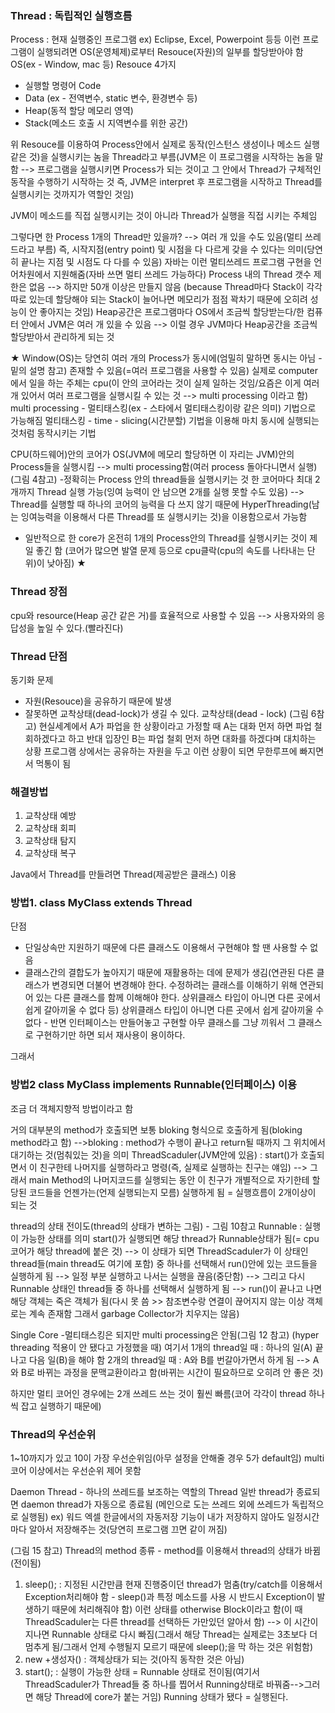 ### Thread : 독립적인 실행흐름
Process : 현재 실행중인 프로그램 ex) Eclipse, Excel, Powerpoint 등등
이런 프로그램이 실행되려면 OS(운영체제)로부터 Resouce(자원)의 일부를 할당받아야 함
OS(ex - Window, mac 등)
Resouce 4가지
- 실행할 명령어 Code
- Data   (ex - 전역변수, static 변수, 환경변수 등)
- Heap(동적 할당 메모리 영역)
- Stack(메소드 호출 시 지역변수를 위한 공간)

위 Resouce를 이용하여 Process안에서 실제로 동작(인스턴스 생성이나 메소드 실행 같은 것)을 실행시키는 놈을 Thread라고 부름(JVM은 이 프로그램을 시작하는 놈을 말함 --> 프로그램을 실행시키면 Process가 되는 것이고 그 안에서 Thread가 구체적인 동작을 수행하기 시작하는 것
즉, JVM은 interpret 후 프로그램을 시작하고 Thread를 실행시키는 것까지가 역할인 것임)

JVM이 메소드를 직접 실행시키는 것이 아니라 Thread가 실행을 직접 시키는 주체임

그렇다면 한 Process 1개의 Thread만 있을까? --> 여러 개 있을 수도 있음(멀티 쓰레드라고 부름)
즉, 시작지점(entry point) 및 시점을 다 다르게 갖을 수 있다는 의미(당연히 끝나는 지점 및 시점도 다 다를 수 있음)
자바는 이런 멀티쓰레드 프로그램 구현을 언어차원에서 지원해줌(자바 쓰면 멀티 쓰레드 가능하다)
Process 내의 Thread 갯수 제한은 없음 --> 하지만 50개 이상은 만들지 않음
(because Thread마다 Stack이 각각 따로 있는데 할당해야 되는 Stack이 늘어나면 메모리가 점점 꽉차기 때문에 오히려 성능이 안 좋아지는 것임)
Heap공간은 프로그램마다 OS에서 조금씩 할당받는다/한 컴퓨터 안에서 JVM은 여러 개 있을 수 있음 --> 이럴 경우 JVM마다 Heap공간을 조금씩 할당받아서 관리하게 되는 것

★
Window(OS)는 당연히 여러 개의 Process가 동시에(엄밀히 말하면 동시는 아님 - 밑의 설명 참고) 존재할 수 있음(=여러 프로그램을 사용할 수 있음)
실제로 computer에서 일을 하는 주체는 cpu(이 안의 코어라는 것이 실제 일하는 것임/요즘은 이게 여러 개 있어서 여러 프로그램을 실행시킬 수 있는 것 --> multi processing 이라고 함)
multi processing - 멀티태스킹(ex - 스타에서 멀티태스킹이랑 같은 의미) 기법으로 가능해짐
멀티태스킹 - time - slicing(시간분할) 기법을 이용해 마치 동시에 실행되는 것처럼 동작시키는 기법 

CPU(하드웨어)안의 코어가 OS(JVM에 메모리 할당하면 이 자리는 JVM)안의 Process들을 실행시킴 --> multi processing함(여러 process 돌아다니면서 실행) (그림 4참고)
-정확히는 Process 안의 thread들을 실행시키는 것
한 코어마다 최대 2개까지 Thread 실행 가능(잉여 능력이 안 남으면 2개를 실행 못할 수도 있음) --> Thread를 실행할 때 하나의 코어의 능력을 다 쓰지 않기 때문에 HyperThreading(남는 잉여능력을 이용해서 다른 Thread를 또 실행시키는 것)을 이용함으로서 가능함
- 일반적으로 한 core가 온전히 1개의 Process안의 Thread를 실행시키는 것이 제일 좋긴 함
(코어가 많으면 발열 문제 등으로 cpu클락(cpu의 속도를 나타내는 단위)이 낮아짐)
★

### Thread 장점
cpu와 resource(Heap 공간 같은 거)를 효율적으로 사용할 수 있음
--> 사용자와의 응답성을 높일 수 있다.(빨라진다)

### Thread 단점
동기화 문제
- 자원(Resouce)을 공유하기 때문에 발생
- 잘못하면 교착상태(dead-lock)가 생길 수 있다.
교착상태(dead - lock) (그림 6참고) 
현실세계에서 A가 파업을 한 상황이라고 가정할 때 A는 대화 먼저 하면 파업 철회하겠다고 하고 반대 입장인 B는 파업 철회 먼저 하면 대화를 하겠다며 대치하는 상황
프로그램 상에서는 공유하는 자원을 두고 이런 상황이 되면 무한루프에 빠지면서 먹통이 됨

### 해결방법
1. 교착상태 예방
2. 교착상태 회피
3. 교착상태 탐지
4. 교착상태 복구

Java에서 Thread를 만들려면 Thread(제공받은 클래스) 이용
### 방법1. class MyClass extends Thread
단점
- 단일상속만 지원하기 때문에 다른 클래스도 이용해서 구현해야 할 땐 사용할 수 없음
- 클래스간의 결합도가 높아지기 때문에 재활용하는 데에 문제가 생김(연관된 다른 클래스가 변경되면 더불어 변경해야 한다. 수정하려는 클래스를 이해하기 위해 연관되어 있는 다른 클래스를 함께 이해해야 한다. 상위클래스 타입이 아니면 다른 곳에서 쉽게 갈아끼울 수 없다 등)
상위클래스 타입이 아니면 다른 곳에서 쉽게 갈아끼울 수 없다 - 반면 인터페이스는 만들어놓고 구현할 아무 클래스를 그냥 끼워서 그 클래스로 구현하기만 하면 되서 재사용이 용이하다.

그래서
### 방법2 class MyClass implements Runnable(인터페이스) 이용
조금 더 객체지향적 방법이라고 함

거의 대부분의 method가 호출되면 보통 bloking 형식으로 호출하게 됨(bloking method라고 함)
-->bloking : method가 수행이 끝나고 return될 때까지 그 위치에서 대기하는 것(멈춰있는 것)을 의미
ThreadScaduler(JVM안에 있음) : start()가 호출되면서 이 친구한테 나머지를 실행하라고 명령(즉, 실제로 실행하는 친구는 얘임) --> 그래서 main Method의 나머지코드를 실행되는 동안 이 친구가 개별적으로 자기한테 할당된 코드들을 언젠가는(언제 실행되는지 모름) 실행하게 됨 = 실행흐름이 2개이상이 되는 것

thread의 상태 전이도(thread의 상태가 변하는 그림) - 그림 10참고
Runnable : 실행이 가능한 상태를 의미
start()가 실행되면 해당 thread가 Runnable상태가 됨(= cpu 코어가 해당 thread에 붙은 것) --> 이 상태가 되면 ThreadScaduler가 이 상태인 thread들(main thread도 여기에 포함) 중 하나를 선택해서 run()안에 있는 코드들을 실행하게 됨 --> 일정 부분 실행하고 나서는 실행을 끊음(중단함) --> 그리고 다시 Runnable 상태인 thread들 중 하나를 선택해서 실행하게 됨 --> run()이 끝나고 나면 해당 객체는 죽은 객체가 됨(다시 못 씀 >> 참조변수랑 연결이 끊어지지 않는 이상 객체로는 계속 존재함 그래서 garbage Collector가 치우지는 않음)

Single Core -멀티태스킹은 되지만 multi processing은 안됨(그림 12 참고)
(hyper threading 적용이 안 됐다고 가정했을 때)
여기서 1개의 thread일 때 : 하나의 일(A) 끝나고 다음 일(B)을 해야 함
2개의 thread일 때 : A와 B를 번갈아가면서 하게 됨
--> A와 B로 바뀌는 과정을 문맥교환이라고 함(바뀌는 시간이 필요하므로 오히려 안 좋은 것)

하지만 멀티 코어인 경우에는 2개 쓰레드 쓰는 것이 훨씬 빠름(코어 각각이 thread 하나씩 잡고 실행하기 때문에)

### Thread의 우선순위
1~10까지가 있고 10이 가장 우선순위임(아무 설정을 안해줄 경우 5가 default임)
multi 코어 이상에서는 우선순위 제어 못함

Daemon Thread - 하나의 쓰레드를 보조하는 역할의 Thread
일반 thread가 종료되면 daemon thread가 자동으로 종료됨
(메인으로 도는 쓰레드 외에 쓰레드가 독립적으로 실행됨)
ex) 워드 엑셀 한글에서의 자동저장 기능이 내가 저장하지 않아도 일정시간마다 알아서 저장해주는 것(당연히 프로그램 끄면 같이 꺼짐)
 
(그림 15 참고)
Thread의 method 종류 - method를 이용해서 thread의 상태가 바뀜(전이됨)
1. sleep(); : 지정된 시간만큼 현재 진행중이던 thread가 멈춤(try/catch를 이용해서 Exception처리해야 함 - sleep()과 특정 메소드를 사용 시 반드시 Exception이 발생하기 때문에 처리해줘야 함)
이런 상태를 otherwise Block이라고 함(이 때 ThreadScaduler는 다른 thread를 선택하든 가만있던 알아서 함) --> 이 시간이 지나면 Runnable 상태로 다시 빠짐(그래서 해당 Thread는 실제로는 3초보다 더 멈추게 됨/그래서 언제 수행될지 모르기 때문에 sleep();을 막 하는 것은 위험함)
2. new +생성자() : 객체상태가 되는 것(아직 동작한 것은 아님) 
3. start(); : 실행이 가능한 상태 = Runnable 상태로 전이됨(여기서 ThreadScaduler가 Thread들 중 하나를 찝어서 Running상태로 바꿔줌-->그러면 해당 Thread에 core가 붙는 거임)
Running 상태가 됐다 = 실행된다.
